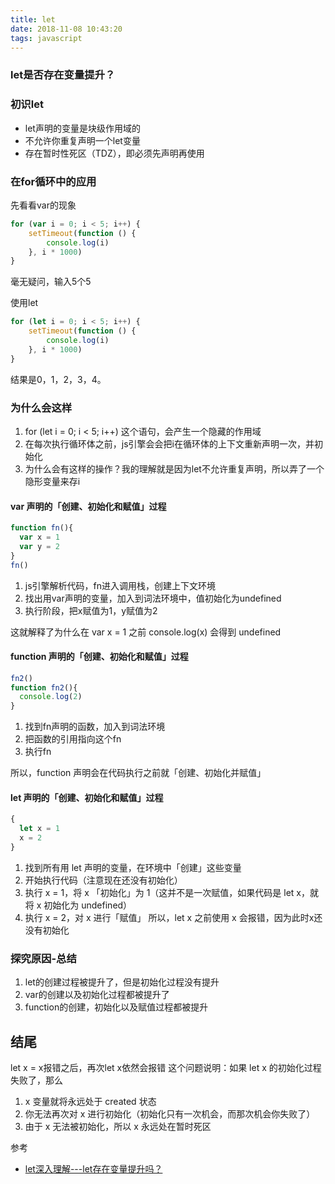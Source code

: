 ```yaml
---
title: let
date: 2018-11-08 10:43:20
tags: javascript
---
```


### let是否存在变量提升？

<!-- more -->

### 初识let
* let声明的变量是块级作用域的
* 不允许你重复声明一个let变量
* 存在暂时性死区（TDZ），即必须先声明再使用

### 在for循环中的应用
先看看var的现象
```js
for (var i = 0; i < 5; i++) {
    setTimeout(function () {
        console.log(i)
    }, i * 1000)
}
```
毫无疑问，输入5个5

使用let
```js
for (let i = 0; i < 5; i++) {
    setTimeout(function () {
        console.log(i)
    }, i * 1000)
}
```
结果是0，1，2，3，4。

### 为什么会这样
1. for (let i = 0; i < 5; i++) 这个语句，会产生一个隐藏的作用域
2. 在每次执行循环体之前，js引擎会会把i在循环体的上下文重新声明一次，并初始化
3. 为什么会有这样的操作？我的理解就是因为let不允许重复声明，所以弄了一个隐形变量来存i

#### var 声明的「创建、初始化和赋值」过程 
```js
function fn(){
  var x = 1
  var y = 2
}
fn()
```
1. js引擎解析代码，fn进入调用栈，创建上下文环境
2. 找出用var声明的变量，加入到词法环境中，值初始化为undefined
3. 执行阶段，把x赋值为1，y赋值为2

这就解释了为什么在 var x = 1 之前 console.log(x) 会得到 undefined

#### function 声明的「创建、初始化和赋值」过程
```js
fn2()
function fn2(){
  console.log(2)
}
```
1. 找到fn声明的函数，加入到词法环境
2. 把函数的引用指向这个fn
3. 执行fn

所以，function 声明会在代码执行之前就「创建、初始化并赋值」

#### let 声明的「创建、初始化和赋值」过程
```js
{
  let x = 1
  x = 2
}
```
1. 找到所有用 let 声明的变量，在环境中「创建」这些变量
2. 开始执行代码（注意现在还没有初始化）
3. 执行 x = 1，将 x 「初始化」为 1（这并不是一次赋值，如果代码是 let x，就将 x 初始化为 undefined）
4. 执行 x = 2，对 x 进行「赋值」
所以，let x 之前使用 x 会报错，因为此时x还没有初始化

### 探究原因-总结
1. let的创建过程被提升了，但是初始化过程没有提升
2. var的创建以及初始化过程都被提升了
3. function的创建，初始化以及赋值过程都被提升

## 结尾
let x = x报错之后，再次let x依然会报错
这个问题说明：如果 let x 的初始化过程失败了，那么
1. x 变量就将永远处于 created 状态
2. 你无法再次对 x 进行初始化（初始化只有一次机会，而那次机会你失败了）
3. 由于 x 无法被初始化，所以 x 永远处在暂时死区

参考
- [let深入理解---let存在变量提升吗？](https://www.jianshu.com/p/0f49c88cf169)